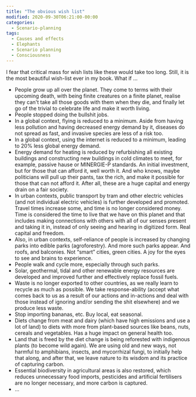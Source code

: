```yaml
---
title: "The obvious wish list"
modified: 2020-09-30T06:21:00-00:00
categories:
  - Scenario-planning
tags:
  - Causes and effects
  - Elephants
  - Scenario planning
  - Consciousness
---
```


I fear that critical mass for wish lists like these would take too long. Still, it is the most beautiful wish-list ever in my book. What if …

* People grow up all over the planet. They come to terms with their upcoming death, with being finite creatures on a finite planet, realise they can't take all those goods with them when they die, and finally let go of the trivial to celebrate life and make it worth living.
* People stopped doing the bullshit jobs.
* In a global context, flying is reduced to a minimum. Aside from having less pollution and having decreased energy demand by it, diseases do not spread as fast, and invasive species are less of a risk too. 
* In a global context, using the internet is reduced to a minimum, leading to 20% less global energy demand.
* Energy demand for heating is reduced by refurbishing all existing buildings and constructing new buildings in cold climates to meet, for example, passive hause or MINERGIE-P standards. An initial investment, but for those that can afford it, well worth it. And who knows, maybe politicians will pull up their pants, tax the rich, and make it possible for those that can not afford it. After all, these are a huge capital and energy drain on a fair society.
* In urban contexts, public transport by tram and other electric vehicles (and not individual electric vehicles) is further developed and promoted. Travel times increase some, and time is no longer considered money. Time is considered the time to live that we have on this planet and that includes making connections with others with all of our senses present and taking it in, instead of only seeing and hearing in digitized form. Real capital and freedom.
* Also, in urban contexts, self-reliance of people is increased by changing parks into edible parks (agroforestry). And more such parks appear. And roofs, and balconies. Not “smart” cities, green cities. A joy for the eyes to see and brains to experience.
* People walk and cycle more, especially through such parks.
* Solar, geothermal, tidal and other renewable energy resources are developed and improved further and effectively replace fossil fuels.
* Waste is no longer exported to other countries, as we really learn to recycle as much as possible. We take response-ability (accept what comes back to us as a result of our actions and in-actions and deal with those instead of ignoring and/or sending the shit elsewhere) and we produce less waste.
* Stop importing bananas, etc. Buy local, eat seasonal.
* Diets change from meat and dairy (which have high emissions and use a lot of land) to diets with more from plant-based sources like beans, nuts, cereals and vegetables. Has a huge impact on general health too.
* Land that is freed by the diet change is being reforested with indigenous plants (to become wild again). We are using old and new ways, not harmful to amphibians, insects, and mycorrhizal fungi, to initially help that along, and after that, we leave nature to its wisdom and its practice of capturing carbon.
* Essential biodiversity in agricultural areas is also restored, which reduces unnecessary food imports, pesticides and artificial fertilisers are no longer necessary, and more carbon is captured.
* …

